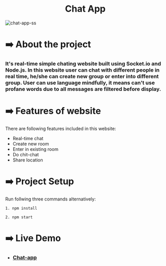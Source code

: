 <h1 align="center">Chat App</h1>

![chat-app-ss](https://user-images.githubusercontent.com/51900017/119258479-60c08000-bbe7-11eb-888a-f768118edffb.png)


<h1>➡️ About the project</h1>

<h3>It's real-time simple chating website built using Socket.io and Node.js. In this website user can chat with different people in real time, he/she can create new group or enter into different group. User can use language mindfully, it means can't use profane words due to all messages are filtered before display.</h3>

<h1>➡️ Features of website</h1>
<p>There are following features included in this website:</p>

<ul>
    <li>Real-time chat</li>
    <li>Create new room</li>
    <li>Enter in existing room</li>
    <li>Do chit-chat</li>
    <li>Share location</li>
</ul>


<h1>➡️ Project Setup</h1>

Run follwing three commands alternatively:

```
1. npm install

2. npm start
```

<h1>➡️ Live Demo</h1>
<ul><li><h3><a href="https://safin-chat-app.herokuapp.com/" target="_blank">Chat-app</a></h3></li></ul>
